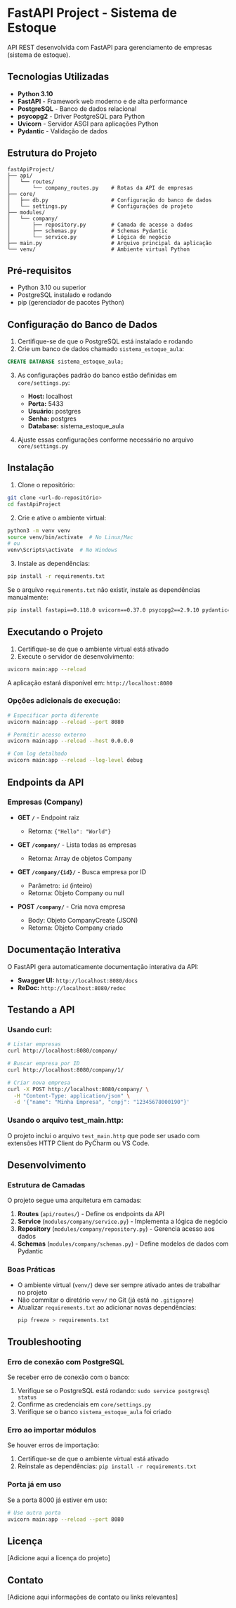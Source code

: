 # FastAPI Project - Sistema de Estoque

API REST desenvolvida com FastAPI para gerenciamento de empresas (sistema de estoque).

## Tecnologias Utilizadas

- **Python 3.10**
- **FastAPI** - Framework web moderno e de alta performance
- **PostgreSQL** - Banco de dados relacional
- **psycopg2** - Driver PostgreSQL para Python
- **Uvicorn** - Servidor ASGI para aplicações Python
- **Pydantic** - Validação de dados

## Estrutura do Projeto

```
fastApiProject/
├── api/
│   └── routes/
│       └── company_routes.py    # Rotas da API de empresas
├── core/
│   ├── db.py                    # Configuração do banco de dados
│   └── settings.py              # Configurações do projeto
├── modules/
│   └── company/
│       ├── repository.py        # Camada de acesso a dados
│       ├── schemas.py           # Schemas Pydantic
│       └── service.py           # Lógica de negócio
├── main.py                      # Arquivo principal da aplicação
└── venv/                        # Ambiente virtual Python
```

## Pré-requisitos

- Python 3.10 ou superior
- PostgreSQL instalado e rodando
- pip (gerenciador de pacotes Python)

## Configuração do Banco de Dados

1. Certifique-se de que o PostgreSQL está instalado e rodando
2. Crie um banco de dados chamado `sistema_estoque_aula`:

```sql
CREATE DATABASE sistema_estoque_aula;
```

3. As configurações padrão do banco estão definidas em `core/settings.py`:
   - **Host:** localhost
   - **Porta:** 5433
   - **Usuário:** postgres
   - **Senha:** postgres
   - **Database:** sistema_estoque_aula

4. Ajuste essas configurações conforme necessário no arquivo `core/settings.py`

## Instalação

1. Clone o repositório:
```bash
git clone <url-do-repositório>
cd fastApiProject
```

2. Crie e ative o ambiente virtual:
```bash
python3 -m venv venv
source venv/bin/activate  # No Linux/Mac
# ou
venv\Scripts\activate  # No Windows
```

3. Instale as dependências:
```bash
pip install -r requirements.txt
```

Se o arquivo `requirements.txt` não existir, instale as dependências manualmente:
```bash
pip install fastapi==0.118.0 uvicorn==0.37.0 psycopg2==2.9.10 pydantic==2.11.9 python-dotenv==1.1.1
```

## Executando o Projeto

1. Certifique-se de que o ambiente virtual está ativado
2. Execute o servidor de desenvolvimento:

```bash
uvicorn main:app --reload
```

A aplicação estará disponível em: `http://localhost:8080`

### Opções adicionais de execução:

```bash
# Especificar porta diferente
uvicorn main:app --reload --port 8080

# Permitir acesso externo
uvicorn main:app --reload --host 0.0.0.0

# Com log detalhado
uvicorn main:app --reload --log-level debug
```

## Endpoints da API

### Empresas (Company)

- **GET `/`** - Endpoint raiz
  - Retorna: `{"Hello": "World"}`

- **GET `/company/`** - Lista todas as empresas
  - Retorna: Array de objetos Company

- **GET `/company/{id}/`** - Busca empresa por ID
  - Parâmetro: `id` (inteiro)
  - Retorna: Objeto Company ou null

- **POST `/company/`** - Cria nova empresa
  - Body: Objeto CompanyCreate (JSON)
  - Retorna: Objeto Company criado

## Documentação Interativa

O FastAPI gera automaticamente documentação interativa da API:

- **Swagger UI:** `http://localhost:8080/docs`
- **ReDoc:** `http://localhost:8080/redoc`

## Testando a API

### Usando curl:

```bash
# Listar empresas
curl http://localhost:8080/company/

# Buscar empresa por ID
curl http://localhost:8080/company/1/

# Criar nova empresa
curl -X POST http://localhost:8080/company/ \
  -H "Content-Type: application/json" \
  -d '{"name": "Minha Empresa", "cnpj": "12345678000190"}'
```

### Usando o arquivo test_main.http:

O projeto inclui o arquivo `test_main.http` que pode ser usado com extensões HTTP Client do PyCharm ou VS Code.

## Desenvolvimento

### Estrutura de Camadas

O projeto segue uma arquitetura em camadas:

1. **Routes** (`api/routes/`) - Define os endpoints da API
2. **Service** (`modules/company/service.py`) - Implementa a lógica de negócio
3. **Repository** (`modules/company/repository.py`) - Gerencia acesso aos dados
4. **Schemas** (`modules/company/schemas.py`) - Define modelos de dados com Pydantic

### Boas Práticas

- O ambiente virtual (`venv/`) deve ser sempre ativado antes de trabalhar no projeto
- Não commitar o diretório `venv/` no Git (já está no `.gitignore`)
- Atualizar `requirements.txt` ao adicionar novas dependências:
  ```bash
  pip freeze > requirements.txt
  ```

## Troubleshooting

### Erro de conexão com PostgreSQL

Se receber erro de conexão com o banco:
1. Verifique se o PostgreSQL está rodando: `sudo service postgresql status`
2. Confirme as credenciais em `core/settings.py`
3. Verifique se o banco `sistema_estoque_aula` foi criado

### Erro ao importar módulos

Se houver erros de importação:
1. Certifique-se de que o ambiente virtual está ativado
2. Reinstale as dependências: `pip install -r requirements.txt`

### Porta já em uso

Se a porta 8000 já estiver em uso:
```bash
# Use outra porta
uvicorn main:app --reload --port 8080
```

## Licença

[Adicione aqui a licença do projeto]

## Contato

[Adicione aqui informações de contato ou links relevantes]
